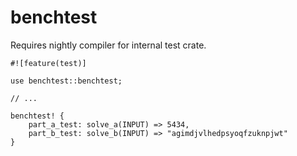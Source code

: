 # benchtest

Requires nightly compiler for internal test crate.

    #![feature(test)]

    use benchtest::benchtest;
    
    // ...

    benchtest! {
        part_a_test: solve_a(INPUT) => 5434,
        part_b_test: solve_b(INPUT) => "agimdjvlhedpsyoqfzuknpjwt"
    }
